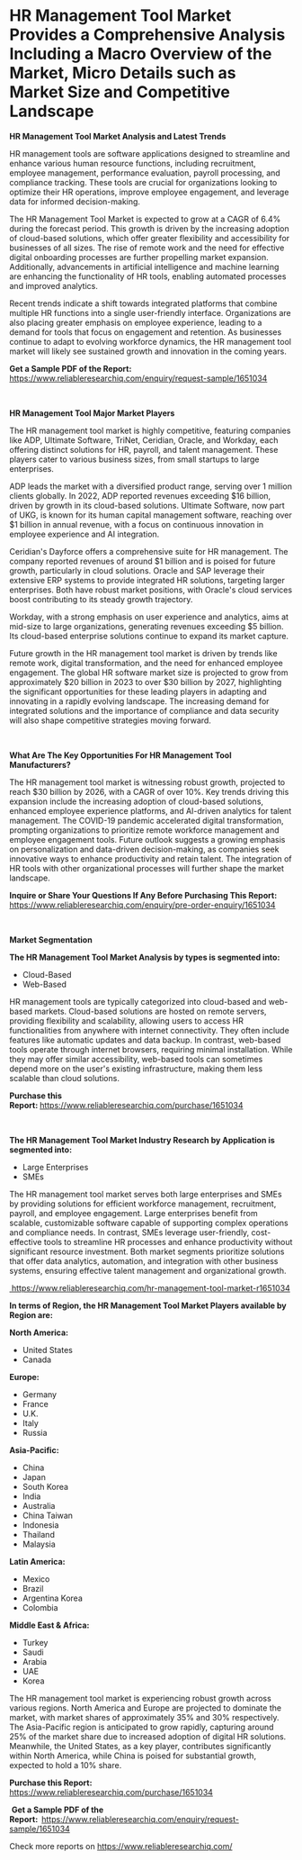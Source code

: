 <p><h1>HR Management Tool Market Provides a Comprehensive Analysis Including a Macro Overview of the Market, Micro Details such as Market Size and Competitive Landscape</h1></p><p><strong>HR Management Tool Market Analysis and Latest Trends</strong></p>
<p><p>HR management tools are software applications designed to streamline and enhance various human resource functions, including recruitment, employee management, performance evaluation, payroll processing, and compliance tracking. These tools are crucial for organizations looking to optimize their HR operations, improve employee engagement, and leverage data for informed decision-making.</p><p>The HR Management Tool Market is expected to grow at a CAGR of 6.4% during the forecast period. This growth is driven by the increasing adoption of cloud-based solutions, which offer greater flexibility and accessibility for businesses of all sizes. The rise of remote work and the need for effective digital onboarding processes are further propelling market expansion. Additionally, advancements in artificial intelligence and machine learning are enhancing the functionality of HR tools, enabling automated processes and improved analytics.</p><p>Recent trends indicate a shift towards integrated platforms that combine multiple HR functions into a single user-friendly interface. Organizations are also placing greater emphasis on employee experience, leading to a demand for tools that focus on engagement and retention. As businesses continue to adapt to evolving workforce dynamics, the HR management tool market will likely see sustained growth and innovation in the coming years.</p></p>
<p><strong>Get a Sample PDF of the Report:&nbsp;</strong> <a href="https://www.reliableresearchiq.com/enquiry/request-sample/1651034?utm_campaign=2269&utm_medium=2&utm_source=Github&utm_content=ia&utm_term=09032025&utm_id=hr-management-tool">https://www.reliableresearchiq.com/enquiry/request-sample/1651034</a></p>
<p>&nbsp;</p>
<p><strong>HR Management Tool Major Market Players</strong></p>
<p><p>The HR management tool market is highly competitive, featuring companies like ADP, Ultimate Software, TriNet, Ceridian, Oracle, and Workday, each offering distinct solutions for HR, payroll, and talent management. These players cater to various business sizes, from small startups to large enterprises.</p><p>ADP leads the market with a diversified product range, serving over 1 million clients globally. In 2022, ADP reported revenues exceeding $16 billion, driven by growth in its cloud-based solutions. Ultimate Software, now part of UKG, is known for its human capital management software, reaching over $1 billion in annual revenue, with a focus on continuous innovation in employee experience and AI integration.</p><p>Ceridian's Dayforce offers a comprehensive suite for HR management. The company reported revenues of around $1 billion and is poised for future growth, particularly in cloud solutions. Oracle and SAP leverage their extensive ERP systems to provide integrated HR solutions, targeting larger enterprises. Both have robust market positions, with Oracle's cloud services boost contributing to its steady growth trajectory.</p><p>Workday, with a strong emphasis on user experience and analytics, aims at mid-size to large organizations, generating revenues exceeding $5 billion. Its cloud-based enterprise solutions continue to expand its market capture.</p><p>Future growth in the HR management tool market is driven by trends like remote work, digital transformation, and the need for enhanced employee engagement. The global HR software market size is projected to grow from approximately $20 billion in 2023 to over $30 billion by 2027, highlighting the significant opportunities for these leading players in adapting and innovating in a rapidly evolving landscape. The increasing demand for integrated solutions and the importance of compliance and data security will also shape competitive strategies moving forward.</p></p>
<p>&nbsp;</p>
<p><strong>What Are The Key Opportunities For HR Management Tool Manufacturers?</strong></p>
<p><p>The HR management tool market is witnessing robust growth, projected to reach $30 billion by 2026, with a CAGR of over 10%. Key trends driving this expansion include the increasing adoption of cloud-based solutions, enhanced employee experience platforms, and AI-driven analytics for talent management. The COVID-19 pandemic accelerated digital transformation, prompting organizations to prioritize remote workforce management and employee engagement tools. Future outlook suggests a growing emphasis on personalization and data-driven decision-making, as companies seek innovative ways to enhance productivity and retain talent. The integration of HR tools with other organizational processes will further shape the market landscape.</p></p>
<p><strong>Inquire or Share Your Questions If Any Before Purchasing This Report:</strong> <a href="https://www.reliableresearchiq.com/enquiry/pre-order-enquiry/1651034?utm_campaign=2269&utm_medium=2&utm_source=Github&utm_content=ia&utm_term=09032025&utm_id=hr-management-tool">https://www.reliableresearchiq.com/enquiry/pre-order-enquiry/1651034</a></p>
<p>&nbsp;</p>
<p><strong>Market Segmentation</strong></p>
<p><strong>The HR Management Tool Market Analysis by types is segmented into:</strong></p>
<p><ul><li>Cloud-Based</li><li>Web-Based</li></ul></p>
<p><p>HR management tools are typically categorized into cloud-based and web-based markets. Cloud-based solutions are hosted on remote servers, providing flexibility and scalability, allowing users to access HR functionalities from anywhere with internet connectivity. They often include features like automatic updates and data backup. In contrast, web-based tools operate through internet browsers, requiring minimal installation. While they may offer similar accessibility, web-based tools can sometimes depend more on the user's existing infrastructure, making them less scalable than cloud solutions.</p></p>
<p><strong>Purchase this Report:&nbsp;</strong><a href="https://www.reliableresearchiq.com/purchase/1651034?utm_campaign=2269&utm_medium=2&utm_source=Github&utm_content=ia&utm_term=09032025&utm_id=hr-management-tool">https://www.reliableresearchiq.com/purchase/1651034</a></p>
<p>&nbsp;</p>
<p><strong>The HR Management Tool Market Industry Research by Application is segmented into:</strong></p>
<p><ul><li>Large Enterprises</li><li>SMEs</li></ul></p>
<p><p>The HR management tool market serves both large enterprises and SMEs by providing solutions for efficient workforce management, recruitment, payroll, and employee engagement. Large enterprises benefit from scalable, customizable software capable of supporting complex operations and compliance needs. In contrast, SMEs leverage user-friendly, cost-effective tools to streamline HR processes and enhance productivity without significant resource investment. Both market segments prioritize solutions that offer data analytics, automation, and integration with other business systems, ensuring effective talent management and organizational growth.</p></p>
<p><a href="https://www.reliableresearchiq.com/hr-management-tool-market-r1651034?utm_campaign=2269&utm_medium=2&utm_source=Github&utm_content=ia&utm_term=09032025&utm_id=hr-management-tool">&nbsp;https://www.reliableresearchiq.com/hr-management-tool-market-r1651034</a></p>
<p><strong>In terms of Region, the HR Management Tool Market Players available by Region are:</strong></p>
<p>
    <p> <strong> North America: </strong>
        <ul>
            <li>United States</li>
            <li>Canada</li>
        </ul>
        </p> 
    <p> <strong> Europe: </strong>
        <ul>
            <li>Germany</li>
            <li>France</li>
            <li>U.K.</li>
            <li>Italy</li>
            <li>Russia</li>
        </ul>
        </p> 
    <p> <strong> Asia-Pacific: </strong>
        <ul>
            <li>China</li>
            <li>Japan</li>
            <li>South Korea</li>
            <li>India</li>
            <li>Australia</li>
            <li>China Taiwan</li>
            <li>Indonesia</li>
            <li>Thailand</li>
            <li>Malaysia</li>
        </ul>
        </p> 
    <p> <strong> Latin America: </strong>
        <ul>
            <li>Mexico</li>
            <li>Brazil</li>
            <li>Argentina Korea</li>
            <li>Colombia</li>
        </ul>
        </p> 
    <p> <strong> Middle East & Africa: </strong>
        <ul>
            <li>Turkey</li>
            <li>Saudi</li>
            <li>Arabia</li>
            <li>UAE</li>
            <li>Korea</li>
        </ul>
    </p>
    </p>
<p><p>The HR management tool market is experiencing robust growth across various regions. North America and Europe are projected to dominate the market, with market shares of approximately 35% and 30% respectively. The Asia-Pacific region is anticipated to grow rapidly, capturing around 25% of the market share due to increased adoption of digital HR solutions. Meanwhile, the United States, as a key player, contributes significantly within North America, while China is poised for substantial growth, expected to hold a 10% share.</p></p>
<p><strong>Purchase this Report: </strong><a href="https://www.reliableresearchiq.com/purchase/1651034?utm_campaign=2269&utm_medium=2&utm_source=Github&utm_content=ia&utm_term=09032025&utm_id=hr-management-tool">https://www.reliableresearchiq.com/purchase/1651034</a></p>
<p>&nbsp;<strong>Get a Sample PDF of the Report:&nbsp;&nbsp;</strong><a href="https://www.reliableresearchiq.com/enquiry/request-sample/1651034?utm_campaign=2269&utm_medium=2&utm_source=Github&utm_content=ia&utm_term=09032025&utm_id=hr-management-tool">https://www.reliableresearchiq.com/enquiry/request-sample/1651034</a></p>
<p><strong></strong></p>
<p>Check more reports on <a href="https://www.reliableresearchiq.com/?utm_campaign=2269&utm_medium=2&utm_source=Github&utm_content=ia&utm_term=09032025&utm_id=hr-management-tool">https://www.reliableresearchiq.com/</a></p>